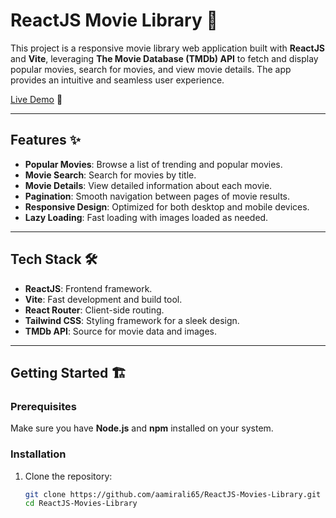 # ReactJS Movie Library 🎥

This project is a responsive movie library web application built with **ReactJS** and **Vite**, leveraging **The Movie Database (TMDb) API** to fetch and display popular movies, search for movies, and view movie details. The app provides an intuitive and seamless user experience.

[Live Demo](https://aamirali65.github.io/ReactJS-Movies-Library/) 🚀

---

## Features ✨
- **Popular Movies**: Browse a list of trending and popular movies.
- **Movie Search**: Search for movies by title.
- **Movie Details**: View detailed information about each movie.
- **Pagination**: Smooth navigation between pages of movie results.
- **Responsive Design**: Optimized for both desktop and mobile devices.
- **Lazy Loading**: Fast loading with images loaded as needed.

---

## Tech Stack 🛠️
- **ReactJS**: Frontend framework.
- **Vite**: Fast development and build tool.
- **React Router**: Client-side routing.
- **Tailwind CSS**: Styling framework for a sleek design.
- **TMDb API**: Source for movie data and images.

---

## Getting Started 🏗️

### Prerequisites
Make sure you have **Node.js** and **npm** installed on your system.

### Installation
1. Clone the repository:
   ```bash
   git clone https://github.com/aamirali65/ReactJS-Movies-Library.git
   cd ReactJS-Movies-Library
